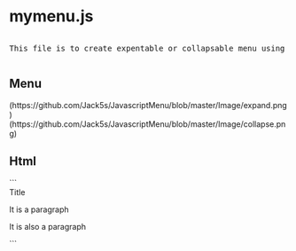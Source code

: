<h1>mymenu.js</h1>
<pre><xmp>This file is to create expentable or collapsable menu using custom tag <my-menu> and <my-menu-header> based on javascript</xmp></pre>
<h2>Menu</h2>
(https://github.com/Jack5s/JavascriptMenu/blob/master/Image/expand.png)
(https://github.com/Jack5s/JavascriptMenu/blob/master/Image/collapse.png)
<h2>Html</h2>
```
<html lang="en">
<head>
    <meta charset="UTF-8">
    <title>Title</title>
</head>
<body>
<my-menu expandState="expend">
    <my-menu-header>
        <div>Title</div>
    </my-menu-header>
    <p>It is a paragraph</p>
    <p>It is also a paragraph</p>
</my-menu>
<script src="../JS/jquery.js"></script>
<script src="../JS/MyJS/mymenu.js"></script>
</body>
</html>
```
